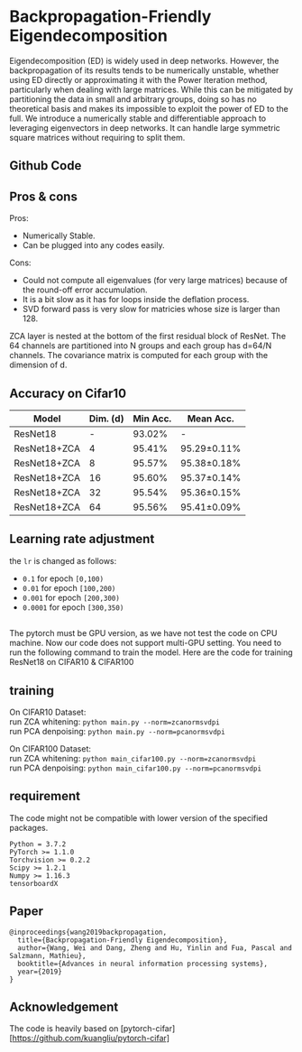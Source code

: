 # Backpropagation-Friendly Eigendecomposition
Eigendecomposition (ED) is widely used in deep networks. However, the backpropagation of its results tends to be numerically unstable, whether using ED directly or approximating it with the Power Iteration method, particularly when dealing with large matrices. While this can be mitigated by partitioning the data in small and arbitrary groups, doing so has no theoretical basis and makes its impossible to exploit the power of ED to the full. We introduce a numerically stable and differentiable approach to leveraging eigenvectors in deep networks. It can handle large symmetric square matrices without requiring to split them.
## Github Code
## Pros & cons
Pros:
- Numerically Stable.
- Can be plugged into any codes easily.

Cons:
- Could not compute all eigenvalues (for very large matrices) because of the round-off error accumulation.
- It is a bit slow as it has for loops inside the deflation process.
- SVD forward pass is very slow for matricies whose size is larger than 128.

ZCA layer is nested at the bottom of the first residual block of ResNet.
The 64 channels are partitioned into N groups and each group has d=64/N channels.
The covariance matrix is computed for each group with the dimension of d.


## Accuracy on Cifar10
| Model             |Dim. (d)| Min Acc.    | Mean Acc.  |
| ----------------- | ------ | ----------- |----------- |
| ResNet18          | -      | 93.02%      | -     |
| ResNet18+ZCA      | 4      | 95.41%      | 95.29±0.11%     |
| ResNet18+ZCA      | 8      | 95.57%      | 95.38±0.18%     |
| ResNet18+ZCA      | 16     | 95.60%      | 95.37±0.14%     |
| ResNet18+ZCA      | 32     | 95.54%      | 95.36±0.15%     |
| ResNet18+ZCA      | 64     | 95.56%      | 95.41±0.09%     |

## Learning rate adjustment
the `lr` is changed as follows:
- `0.1` for epoch `[0,100)`
- `0.01` for epoch `[100,200)`
- `0.001` for epoch `[200,300)`
- `0.0001` for epoch `[300,350)`

##
The pytorch must be GPU version, as we have not test the code on CPU machine.
Now our code does not support multi-GPU setting.
You need to run the following command to train the model.
Here are the code for training ResNet18 on CIFAR10 & CIFAR100

## training
On CIFAR10 Dataset: \
run ZCA whitening: `python main.py --norm=zcanormsvdpi` \
run PCA denpoising: `python main.py --norm=pcanormsvdpi`

On CIFAR100 Dataset: \
run ZCA whitening: `python main_cifar100.py --norm=zcanormsvdpi` \
run PCA denpoising: `python main_cifar100.py --norm=pcanormsvdpi`

## requirement
The code might not be compatible with lower version of the specified packages.

```
Python = 3.7.2
PyTorch >= 1.1.0
Torchvision >= 0.2.2
Scipy >= 1.2.1
Numpy >= 1.16.3
tensorboardX
```

## Paper
```
@inproceedings{wang2019backpropagation,
  title={Backpropagation-Friendly Eigendecomposition},
  author={Wang, Wei and Dang, Zheng and Hu, Yinlin and Fua, Pascal and Salzmann, Mathieu},
  booktitle={Advances in neural information processing systems},
  year={2019}
}
```
## Acknowledgement
The code is heavily based on [pytorch-cifar][https://github.com/kuangliu/pytorch-cifar]
